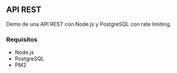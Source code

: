 
## API REST

Demo de una API REST con Node.js y PostgreSQL con rate limiting.

### Requisitos

- Node.js
- PostgreSQL
- PM2

